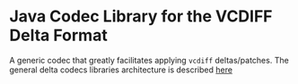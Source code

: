 # Java Codec Library for the VCDIFF Delta Format

A generic codec that greatly facilitates applying `vcdiff` deltas/patches. The general delta codecs libraries architecture is described [here](https://github.com/ably/wiki/issues/380)
